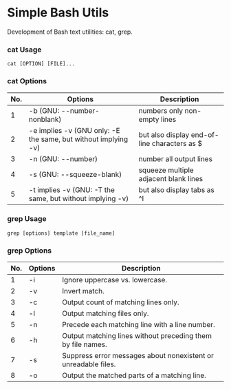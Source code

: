 # Simple Bash Utils

Development of Bash text utilities: cat, grep.

### cat Usage

`cat [OPTION] [FILE]...`

### cat Options

| No. | Options | Description |
| ------ | ------ | ------ |
| 1 | -b (GNU: --number-nonblank) | numbers only non-empty lines |
| 2 | -e implies -v (GNU only: -E the same, but without implying -v) | but also display end-of-line characters as $  |
| 3 | -n (GNU: --number) | number all output lines |
| 4 | -s (GNU: --squeeze-blank) | squeeze multiple adjacent blank lines |
| 5 | -t implies -v (GNU: -T the same, but without implying -v) | but also display tabs as ^I  |

### grep Usage

`grep [options] template [file_name]`

### grep Options

| No. | Options | Description |
| ------ | ------ | ------ |
| 1 | -i | Ignore uppercase vs. lowercase.  |
| 2 | -v | Invert match. |
| 3 | -c | Output count of matching lines only. |
| 4 | -l | Output matching files only.  |
| 5 | -n | Precede each matching line with a line number. |
| 6 | -h | Output matching lines without preceding them by file names. |
| 7 | -s | Suppress error messages about nonexistent or unreadable files. |
| 8 | -o | Output the matched parts of a matching line. |
